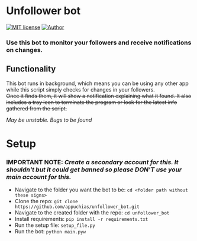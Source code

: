 # **Unfollower bot**
[![MIT license](https://img.shields.io/github/license/appuchias/unfollowers_bot?style=flat-square)](
https://github.com/appuchias/unfollowers_bot/blob/master/LICENSE)
[![Author](https://img.shields.io/badge/Project%20by-Appu-9cf?style=flat-square)](
https://github.com/appuchias)


### Use this bot to monitor your followers and receive notifications on changes.

## **Functionality**
This bot runs in background, which means you can be using any other app while this script simply checks for changes in your followers.\
~~Once it finds them, it will show a notification explaining what it found. It also includes a tray icon to terminate the program or look for the latest info gathered from the script.~~

*May be unstable. Bugs to be found*

# Setup
### **IMPORTANT NOTE**: *Create a secondary account for this. It shouldn't but it could get banned so please DON'T use your main account for this.*

 - Navigate to the folder you want the bot to be: `cd <folder path without these signs>`
 - Clone the repo: `git clone https://github.com/appuchias/unfollower_bot.git`
 - Navigate to the created folder with the repo: `cd unfollower_bot`
 - Install requirements: `pip install -r requirements.txt`
 - Run the setup file: `setup_file.py`
 - Run the bot: `python main.pyw`